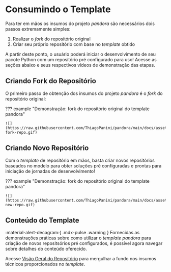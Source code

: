 # Consumindo o Template

Para ter em mãos os insumos do projeto *pandora* são necessários dois passos extremamente simples:

1. Realizar o *fork* do repositório original
2. Criar seu próprio repositório com base no *template* obtido

A partir deste ponto, o usuário poderá iniciar o desenvolvimento de seu pacote Python com um repositório pré configurado para uso! Acesse as seções abaixo e seus respectivos vídeos de demonstração das etapas.

## Criando Fork do Repositório

O primeiro passo de obtenção dos insumos do projeto *pandora* é o *fork* do repositório original:

??? example "Demonstração: fork do repositório original do template pandora"

    ![](https://raw.githubusercontent.com/ThiagoPanini/pandora/main/docs/assets/gifs/pandora-fork-repo.gif)


## Criando Novo Repositório

Com o *template* de repositório em mãos, basta criar novos repositórios baseados no modelo para obter soluções pré configuradas e prontas para iniciação de jornadas de desenvolvimento!

??? example "Demonstração: fork do repositório original do template pandora"

    ![](https://raw.githubusercontent.com/ThiagoPanini/pandora/main/docs/assets/gifs/pandora-new-repo.gif)


## Conteúdo do Template

:material-alert-decagram:{ .mdx-pulse .warning } Fornecidas as demonstrações práticas sobre como utilizar o *template pandora* para criação de novos repositsórios pré configurados, é possível agora navegar sobre detalhes do conteúdo oferecido.

Acesse [Visão Geral do Repositório](../repo/repo.md) para mergulhar a fundo nos insumos técnicos proporcionados no *template*.